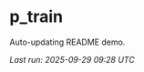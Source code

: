 # p_train

Auto-updating README demo.

<!--START_SECTION:status-->
_Last run: 2025-09-29 09:28 UTC_
<!--END_SECTION:status-->


































































































































































































































































































































































































































































































































































































































































































































































































































































